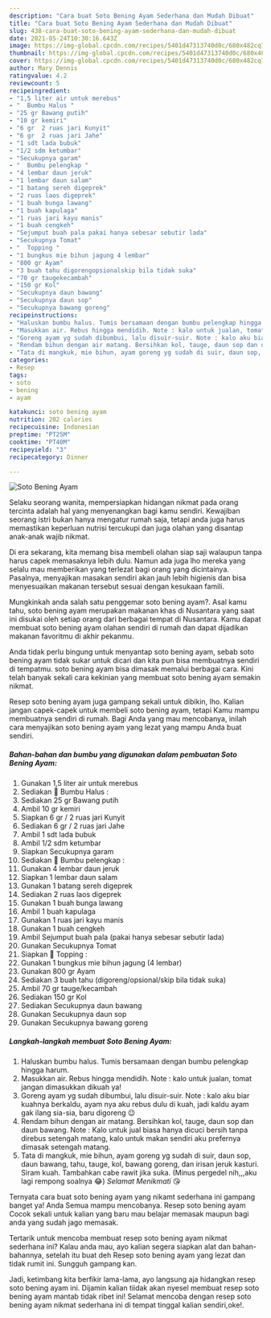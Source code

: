 ```yaml
---
description: "Cara buat Soto Bening Ayam Sederhana dan Mudah Dibuat"
title: "Cara buat Soto Bening Ayam Sederhana dan Mudah Dibuat"
slug: 438-cara-buat-soto-bening-ayam-sederhana-dan-mudah-dibuat
date: 2021-05-24T10:30:16.643Z
image: https://img-global.cpcdn.com/recipes/5401d47313740d0c/680x482cq70/soto-bening-ayam-foto-resep-utama.jpg
thumbnail: https://img-global.cpcdn.com/recipes/5401d47313740d0c/680x482cq70/soto-bening-ayam-foto-resep-utama.jpg
cover: https://img-global.cpcdn.com/recipes/5401d47313740d0c/680x482cq70/soto-bening-ayam-foto-resep-utama.jpg
author: Mary Dennis
ratingvalue: 4.2
reviewcount: 5
recipeingredient:
- "1,5 liter air untuk merebus"
- "  Bumbu Halus "
- "25 gr Bawang putih"
- "10 gr kemiri"
- "6 gr  2 ruas jari Kunyit"
- "6 gr  2 ruas jari Jahe"
- "1 sdt lada bubuk"
- "1/2 sdm ketumbar"
- "Secukupnya garam"
- "  Bumbu pelengkap "
- "4 lembar daun jeruk"
- "1 lembar daun salam"
- "1 batang sereh digeprek"
- "2 ruas laos digeprek"
- "1 buah bunga lawang"
- "1 buah kapulaga"
- "1 ruas jari kayu manis"
- "1 buah cengkeh"
- "Sejumput buah pala pakai hanya sebesar sebutir lada"
- "Secukupnya Tomat"
- "  Topping "
- "1 bungkus mie bihun jagung 4 lembar"
- "800 gr Ayam"
- "3 buah tahu digorengopsionalskip bila tidak suka"
- "70 gr taugekecambah"
- "150 gr Kol"
- "Secukupnya daun bawang"
- "Secukupnya daun sop"
- "Secukupnya bawang goreng"
recipeinstructions:
- "Haluskan bumbu halus. Tumis bersamaan dengan bumbu pelengkap hingga harum."
- "Masukkan air. Rebus hingga mendidih. Note : kalo untuk jualan, tomat jangan dimasukkan dikuah ya!"
- "Goreng ayam yg sudah dibumbui, lalu disuir-suir. Note : kalo aku biar kuahnya berkaldu, ayam nya aku rebus dulu di kuah, jadi kaldu ayam gak ilang sia-sia, baru digoreng 😉"
- "Rendam bihun dengan air matang. Bersihkan kol, tauge, daun sop dan daun bawang. Note : Kalo untuk jual biasa hanya dicuci bersih tanpa direbus setengah matang, kalo untuk makan sendiri aku prefernya dimasak setengah matang."
- "Tata di mangkuk, mie bihun, ayam goreng yg sudah di suir, daun sop, daun bawang, tahu, tauge, kol, bawang goreng, dan irisan jeruk kasturi. Siram kuah. Tambahkan cabe rawit jika suka. (Minus pergedel nih,,,aku lagi rempong soalnya 😂) *Selamat Menikmati* 😘"
categories:
- Resep
tags:
- soto
- bening
- ayam

katakunci: soto bening ayam 
nutrition: 202 calories
recipecuisine: Indonesian
preptime: "PT25M"
cooktime: "PT40M"
recipeyield: "3"
recipecategory: Dinner

---
```



![Soto Bening Ayam](https://img-global.cpcdn.com/recipes/5401d47313740d0c/680x482cq70/soto-bening-ayam-foto-resep-utama.jpg)

Selaku seorang wanita, mempersiapkan hidangan nikmat pada orang tercinta adalah hal yang menyenangkan bagi kamu sendiri. Kewajiban seorang istri bukan hanya mengatur rumah saja, tetapi anda juga harus memastikan keperluan nutrisi tercukupi dan juga olahan yang disantap anak-anak wajib nikmat.

Di era  sekarang, kita memang bisa membeli olahan siap saji walaupun tanpa harus capek memasaknya lebih dulu. Namun ada juga lho mereka yang selalu mau memberikan yang terlezat bagi orang yang dicintainya. Pasalnya, menyajikan masakan sendiri akan jauh lebih higienis dan bisa menyesuaikan makanan tersebut sesuai dengan kesukaan famili. 



Mungkinkah anda salah satu penggemar soto bening ayam?. Asal kamu tahu, soto bening ayam merupakan makanan khas di Nusantara yang saat ini disukai oleh setiap orang dari berbagai tempat di Nusantara. Kamu dapat membuat soto bening ayam olahan sendiri di rumah dan dapat dijadikan makanan favoritmu di akhir pekanmu.

Anda tidak perlu bingung untuk menyantap soto bening ayam, sebab soto bening ayam tidak sukar untuk dicari dan kita pun bisa membuatnya sendiri di tempatmu. soto bening ayam bisa dimasak memalui berbagai cara. Kini telah banyak sekali cara kekinian yang membuat soto bening ayam semakin nikmat.

Resep soto bening ayam juga gampang sekali untuk dibikin, lho. Kalian jangan capek-capek untuk membeli soto bening ayam, tetapi Kamu mampu membuatnya sendiri di rumah. Bagi Anda yang mau mencobanya, inilah cara menyajikan soto bening ayam yang lezat yang mampu Anda buat sendiri.

<!--inarticleads1-->

##### Bahan-bahan dan bumbu yang digunakan dalam pembuatan Soto Bening Ayam:

1. Gunakan 1,5 liter air untuk merebus
1. Sediakan  🍗 Bumbu Halus :
1. Sediakan 25 gr Bawang putih
1. Ambil 10 gr kemiri
1. Siapkan 6 gr / 2 ruas jari Kunyit
1. Sediakan 6 gr / 2 ruas jari Jahe
1. Ambil 1 sdt lada bubuk
1. Ambil 1/2 sdm ketumbar
1. Siapkan Secukupnya garam
1. Sediakan  🍗 Bumbu pelengkap :
1. Gunakan 4 lembar daun jeruk
1. Siapkan 1 lembar daun salam
1. Gunakan 1 batang sereh digeprek
1. Sediakan 2 ruas laos digeprek
1. Gunakan 1 buah bunga lawang
1. Ambil 1 buah kapulaga
1. Gunakan 1 ruas jari kayu manis
1. Gunakan 1 buah cengkeh
1. Ambil Sejumput buah pala (pakai hanya sebesar sebutir lada)
1. Gunakan Secukupnya Tomat
1. Siapkan  🍗 Topping :
1. Gunakan 1 bungkus mie bihun jagung (4 lembar)
1. Gunakan 800 gr Ayam
1. Sediakan 3 buah tahu (digoreng/opsional/skip bila tidak suka)
1. Ambil 70 gr tauge/kecambah
1. Sediakan 150 gr Kol
1. Sediakan Secukupnya daun bawang
1. Gunakan Secukupnya daun sop
1. Gunakan Secukupnya bawang goreng




<!--inarticleads2-->

##### Langkah-langkah membuat Soto Bening Ayam:

1. Haluskan bumbu halus. Tumis bersamaan dengan bumbu pelengkap hingga harum.
1. Masukkan air. Rebus hingga mendidih. Note : kalo untuk jualan, tomat jangan dimasukkan dikuah ya!
1. Goreng ayam yg sudah dibumbui, lalu disuir-suir. Note : kalo aku biar kuahnya berkaldu, ayam nya aku rebus dulu di kuah, jadi kaldu ayam gak ilang sia-sia, baru digoreng 😉
1. Rendam bihun dengan air matang. Bersihkan kol, tauge, daun sop dan daun bawang. Note : Kalo untuk jual biasa hanya dicuci bersih tanpa direbus setengah matang, kalo untuk makan sendiri aku prefernya dimasak setengah matang.
1. Tata di mangkuk, mie bihun, ayam goreng yg sudah di suir, daun sop, daun bawang, tahu, tauge, kol, bawang goreng, dan irisan jeruk kasturi. Siram kuah. Tambahkan cabe rawit jika suka. (Minus pergedel nih,,,aku lagi rempong soalnya 😂) *Selamat Menikmati* 😘




Ternyata cara buat soto bening ayam yang nikamt sederhana ini gampang banget ya! Anda Semua mampu mencobanya. Resep soto bening ayam Cocok sekali untuk kalian yang baru mau belajar memasak maupun bagi anda yang sudah jago memasak.

Tertarik untuk mencoba membuat resep soto bening ayam nikmat sederhana ini? Kalau anda mau, ayo kalian segera siapkan alat dan bahan-bahannya, setelah itu buat deh Resep soto bening ayam yang lezat dan tidak rumit ini. Sungguh gampang kan. 

Jadi, ketimbang kita berfikir lama-lama, ayo langsung aja hidangkan resep soto bening ayam ini. Dijamin kalian tiidak akan nyesel membuat resep soto bening ayam mantab tidak ribet ini! Selamat mencoba dengan resep soto bening ayam nikmat sederhana ini di tempat tinggal kalian sendiri,oke!.

